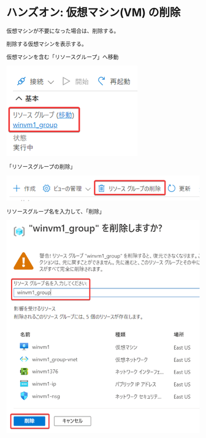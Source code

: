 # ハンズオン: 仮想マシン(VM) の削除

仮想マシンが不要になった場合は、削除する。

削除する仮想マシンを表示する。

仮想マシンを含む「リソースグループ」へ移動

![](images/ss-2022-04-01-11-17-26.png)

「リソースグループの削除」

![](images/ss-2022-04-01-11-19-30.png)

リソースグループ名を入力して、「削除」

![](images/ss-2022-04-01-11-20-23.png)

